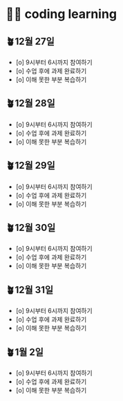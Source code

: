 # 🙋‍♀️ coding learning

## **🪴12월 27일**

- [o] 9시부터 6시까지 참여하기
- [o] 수업 후에 과제 완료하기
- [o] 이해 못한 부분 복습하기

## **🪴12월 28일**

- [o] 9시부터 6시까지 참여하기
- [o] 수업 후에 과제 완료하기
- [o] 이해 못한 부분 복습하기

## **🪴12월 29일**

- [o] 9시부터 6시까지 참여하기
- [o] 수업 후에 과제 완료하기
- [o] 이해 못한 부분 복습하기

## **🪴12월 30일**

- [o] 9시부터 6시까지 참여하기
- [o] 수업 후에 과제 완료하기
- [o] 이해 못한 부분 복습하기

## **🪴12월 31일**

- [o] 9시부터 6시까지 참여하기
- [o] 수업 후에 과제 완료하기
- [o] 이해 못한 부분 복습하기

## **🪴1월 2일**

- [o] 9시부터 6시까지 참여하기
- [o] 수업 후에 과제 완료하기
- [o] 이해 못한 부분 복습하기
